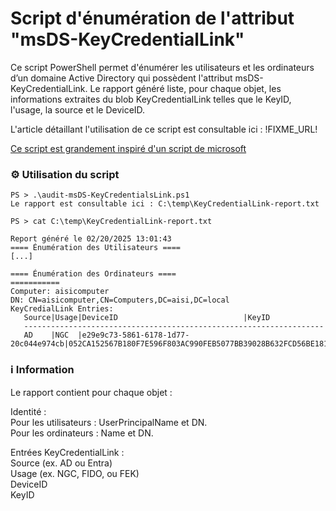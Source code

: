 # Script d'énumération de l'attribut "msDS-KeyCredentialLink"

Ce script PowerShell permet d'énumérer les utilisateurs et les ordinateurs d’un domaine Active Directory qui possèdent l'attribut msDS-KeyCredentialLink. Le rapport généré liste, pour chaque objet, les informations extraites du blob KeyCredentialLink telles que le KeyID, l'usage, la source et le DeviceID.

L'article détaillant l'utilisation de ce script est consultable ici : !FIXME_URL!

[Ce script est grandement inspiré d'un script de microsoft](https://learn.microsoft.com/fr-fr/troubleshoot/windows-server/support-tools/script-to-view-msds-keycredentiallink-attribute-value)

### ⚙️ Utilisation du script

```
PS > .\audit-msDS-KeyCredentialsLink.ps1
Le rapport est consultable ici : C:\temp\KeyCredentialLink-report.txt

PS > cat C:\temp\KeyCredentialLink-report.txt

Report généré le 02/20/2025 13:01:43
==== Énumération des Utilisateurs ====
[...]

==== Énumération des Ordinateurs ====
===========
Computer: aisicomputer
DN: CN=aisicomputer,CN=Computers,DC=aisi,DC=local
KeyCredialLink Entries:
   Source|Usage|DeviceID                            |KeyID
   -------------------------------------------------------------------
   AD    |NGC  |e29e9c73-5861-6178-1d77-20c044e974cb|052CA152567B180F7E596F803AC990FEB5077BB39028B632FCD56BE181677AE3
```


### ℹ️ Information

Le rapport contient pour chaque objet :  

Identité :  
Pour les utilisateurs : UserPrincipalName et DN.  
Pour les ordinateurs : Name et DN.  

Entrées KeyCredentialLink :  
Source (ex. AD ou Entra)  
Usage (ex. NGC, FIDO, ou FEK)  
DeviceID  
KeyID  

